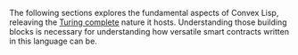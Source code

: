 The following sections explores the fundamental aspects of Convex Lisp, releaving the [Turing complete](https://en.wikipedia.org/wiki/Turing_completeness)
nature it hosts. Understanding those building blocks is necessary for understanding how versatile smart contracts written in this language can be.
